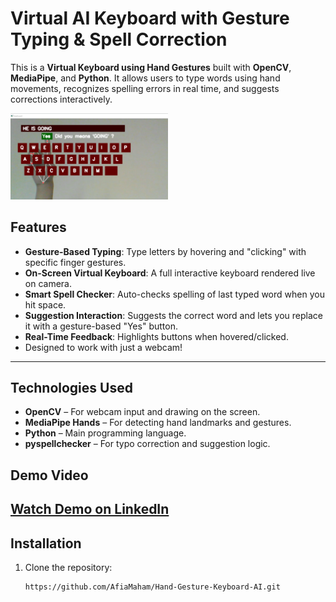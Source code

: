 # Virtual AI Keyboard with Gesture Typing & Spell Correction

This is a **Virtual Keyboard using Hand Gestures** built with **OpenCV**, **MediaPipe**, and **Python**. It allows users to type words using hand movements, recognizes spelling errors in real time, and suggests corrections interactively.


<img src="keyboard-pic.png" style="width:50%;">

## Features

- **Gesture-Based Typing**: Type letters by hovering and "clicking" with specific finger gestures.
- **On-Screen Virtual Keyboard**: A full interactive keyboard rendered live on camera.
- **Smart Spell Checker**: Auto-checks spelling of last typed word when you hit space.
- **Suggestion Interaction**: Suggests the correct word and lets you replace it with a gesture-based "Yes" button.
- **Real-Time Feedback**: Highlights buttons when hovered/clicked.
-   Designed to work with just a webcam!


---

## Technologies Used

- **OpenCV** – For webcam input and drawing on the screen.
- **MediaPipe Hands** – For detecting hand landmarks and gestures.
- **Python** – Main programming language.
- **pyspellchecker** – For typo correction and suggestion logic.

## Demo Video

[Watch Demo on LinkedIn]([https://www.linkedin.com/posts/YOUR_POST_ID](https://www.linkedin.com/posts/afiamaham_virtualkeyboard-computervision-python-activity-7319639677383204864-G_yY?utm_source=share&utm_medium=member_desktop&rcm=ACoAAEXH7xcBZoknbY78H8JLJvJmg3-ahY1cNtw))
---

## Installation

1. Clone the repository:
   ```bash
   https://github.com/AfiaMaham/Hand-Gesture-Keyboard-AI.git
